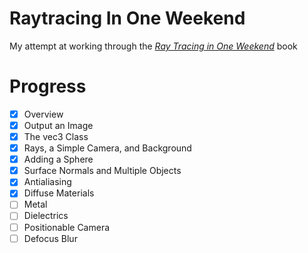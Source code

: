 # Raytracing In One Weekend
My attempt at working through the [_Ray Tracing in One Weekend_](https://raytracing.github.io/books/RayTracingInOneWeekend.html) book

# Progress
- [x] Overview
- [x] Output an Image
- [x] The vec3 Class
- [x] Rays, a Simple Camera, and Background
- [x] Adding a Sphere
- [x] Surface Normals and Multiple Objects
- [x] Antialiasing
- [x] Diffuse Materials
- [ ] Metal
- [ ] Dielectrics
- [ ] Positionable Camera
- [ ] Defocus Blur
